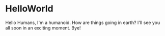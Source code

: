 # HelloWorld

Hello Humans,
  I'm a humanoid. How are things going in earth? I'll see you all soon in an exciting moment. Bye!
